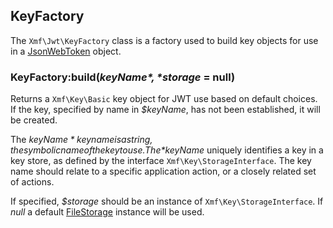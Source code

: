 ## KeyFactory

The `Xmf\Jwt\KeyFactory` class is a factory used to build key objects for use in
a [JsonWebToken](jsonwebtoken.md) object.

### KeyFactory:build(*$keyName*, *$storage* = null)

Returns a `Xmf\Key\Basic` key object for JWT use based on default choices. If the key, specified by name
in *$keyName*, has not been established, it will be created.

The *$keyName* key name is a string, the symbolic name of the key to use. The *$keyName* uniquely
identifies a key in a key store, as defined by the interface `Xmf\Key\StorageInterface`.
The key name should relate to a specific application action, or a closely related set of actions.

If specified, *$storage* should be an instance of `Xmf\Key\StorageInterface`. If *null*
a default [FileStorage](../key/filestorage.md) instance will be used.
